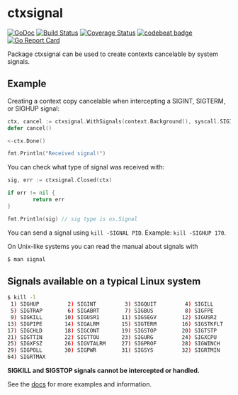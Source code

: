 # ctxsignal

[![GoDoc](https://godoc.org/github.com/henvic/ctxsignal?status.svg)](https://godoc.org/github.com/henvic/ctxsignal) [![Build Status](https://travis-ci.com/henvic/ctxsignal.svg?branch=master)](https://travis-ci.com/henvic/ctxsignal) [![Coverage Status](https://coveralls.io/repos/henvic/ctxsignal/badge.svg)](https://coveralls.io/r/henvic/ctxsignal) [![codebeat badge](https://codebeat.co/badges/b1aeaafc-7c28-4230-9867-8f88f10404fe)](https://codebeat.co/projects/github-com-henvic-ctxsignal-master) [![Go Report Card](https://goreportcard.com/badge/github.com/henvic/ctxsignal)](https://goreportcard.com/report/github.com/henvic/ctxsignal)

Package ctxsignal can be used to create contexts cancelable by system signals.

## Example

Creating a context copy cancelable when intercepting a SIGINT, SIGTERM, or SIGHUP signal:

```go
ctx, cancel := ctxsignal.WithSignals(context.Background(), syscall.SIGINT, syscall.SIGTERM, syscall.SIGHUP)
defer cancel()

<-ctx.Done()

fmt.Println("Received signal!")
```

You can check what type of signal was received with:

```go
sig, err := ctxsignal.Closed(ctx)

if err != nil {
        return err
}

fmt.Println(sig) // sig type is os.Signal
```

You can send a signal using `kill -SIGNAL PID`. Example: `kill -SIGHUP 170`.

On Unix-like systems you can read the manual about signals with

```bash
$ man signal
```

## Signals available on a typical Linux system

```bash
$ kill -l
 1) SIGHUP         2) SIGINT         3) SIGQUIT         4) SIGILL
 5) SIGTRAP        6) SIGABRT        7) SIGBUS          8) SIGFPE
 9) SIGKILL       10) SIGUSR1       11) SIGSEGV        12) SIGUSR2
13) SIGPIPE       14) SIGALRM       15) SIGTERM        16) SIGSTKFLT
17) SIGCHLD       18) SIGCONT       19) SIGSTOP        20) SIGTSTP
21) SIGTTIN       22) SIGTTOU       23) SIGURG         24) SIGXCPU
25) SIGXFSZ       26) SIGVTALRM     27) SIGPROF        28) SIGWINCH
29) SIGPOLL       30) SIGPWR        31) SIGSYS         32) SIGRTMIN
64) SIGRTMAX
```

**SIGKILL and SIGSTOP signals cannot be intercepted or handled.**

See the [docs](https://godoc.org/github.com/henvic/ctxsignal) for more examples and information.
